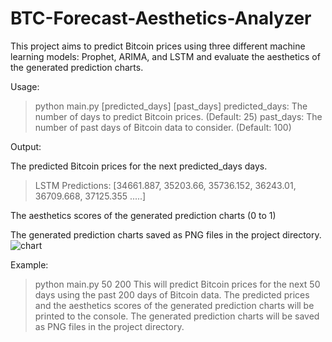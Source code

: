# BTC-Forecast-Aesthetics-Analyzer

This project aims to predict Bitcoin prices using three different machine learning models: Prophet, ARIMA, and LSTM and evaluate the aesthetics of the generated prediction charts.

Usage:

> python main.py [predicted_days] [past_days]
> predicted_days: The number of days to predict Bitcoin prices. (Default: 25)
> past_days: The number of past days of Bitcoin data to consider. (Default: 100)

Output:

The predicted Bitcoin prices for the next predicted_days days.
> LSTM Predictions: [34661.887, 35203.66, 35736.152, 36243.01, 36709.668, 37125.355 .....]

The aesthetics scores of the generated prediction charts (0 to 1)

The generated prediction charts saved as PNG files in the project directory.
![chart](https://github.com/lmdah61/BTC-Forecast-Aesthetics-Analyzer/assets/123673560/bfecd0a0-d1d5-41f8-8662-9c937fd6e756)


Example:
> python main.py 50 200
This will predict Bitcoin prices for the next 50 days using the past 200 days of Bitcoin data. The predicted prices and the aesthetics scores of the generated prediction charts will be printed to the console. The generated prediction charts will be saved as PNG files in the project directory.
